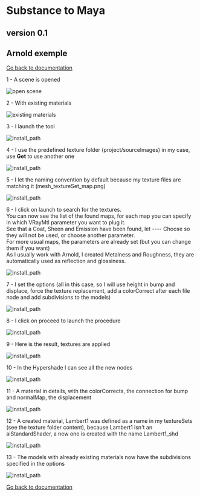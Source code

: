 # Substance to Maya
## version 0.1
## Arnold exemple

[Go back to documentation](README.md)

1 - A scene is opened  

![open scene](pics/03_openScene.jpg)
  
2 - With existing materials

![existing materials](pics/05_existingMaterials_vray.jpg)  

3 - I launch the tool
  
![install_path](pics/06_launchTool.jpg)  

4 - I use the predefined texture folder (project/sourceImages) in my case, use **Get** to use another one
  
![install_path](pics/07_textureFolder.jpg)  

5 - I let the naming convention by default because my texture files are matching it (mesh_textureSet_map.png)
  
![install_path](pics/08_textureFolderContent.jpg)  

6 - I click on launch to search for the textures.  
You can now see the list of the found maps, for each map you can specify in which VRayMtl parameter you want to plug it.  
See that a Coat, Sheen and Emission have been found, let ---- Choose so they will not be used, or choose another parameter.      
For more usual maps, the parameters are already set (but you can change them if you want)  
As I usually work with Arnold, I created Metalness and Roughness, they are automatically used as reflection and glossiness.  
    
![install_path](pics/10_launch_vray.jpg)  

7 - I set the options (all in this case, so I will use height in bump and displace, force the texture replacement, add a colorCorrect after each file node and add subdivisions to the models)
    
![install_path](pics/11_setOptions_vray.jpg)  

8 - I click on proceed to launch the procedure
  
![install_path](pics/12_proceed.jpg)  

9 - Here is the result, textures are applied
  
![install_path](pics/13_result_vray.jpg)  

10 - In the Hypershade I can see all the new nodes
  
![install_path](pics/14_hypershade_vray.jpg)  

11 - A material in details, with the colorCorrects, the connection for bump and normalMap, the displacement
  
![install_path](pics/15_materialDetails_vray.jpg)  

12 - A created material, Lambert1 was defined as a name in my textureSets (see the texture folder content), because Lambert1 isn't an aiStandardShader, a new one is created with the name Lambert1_shd
  
![install_path](pics/16_createdMaterial_vray.jpg)  

13 - The models with already existing materials now have the subdivisions specified in the options
  
![install_path](pics/17_subdivisions_vray.jpg)  


[Go back to documentation](README.md)
